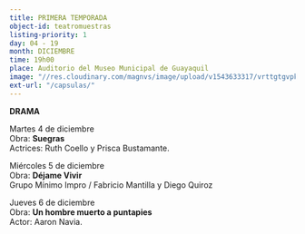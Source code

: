```yaml
---
title: PRIMERA TEMPORADA
object-id: teatromuestras
listing-priority: 1
day: 04 - 19
month: DICIEMBRE
time: 19h00
place: Auditorio del Museo Municipal de Guayaquil
image: "//res.cloudinary.com/magnvs/image/upload/v1543633317/vrttgtgvpkpmlahhd15e.jpg"
ext-url: "/capsulas/"
---
```

**DRAMA**

Martes 4 de diciembre<br />Obra: **Suegras**<br/>Actrices: Ruth Coello y Prisca Bustamante.

Miércoles 5 de diciembre<br/>Obra: **Déjame Vivir**<br/>Grupo Mínimo Impro / Fabricio Mantilla y Diego Quiroz

Jueves 6 de diciembre<br />Obra: **Un hombre muerto a puntapies**<br/>Actor: Aaron Navia.
